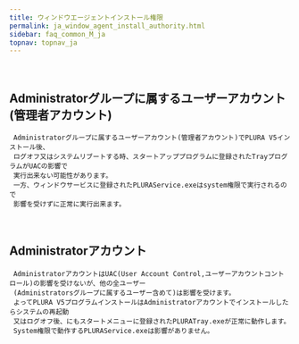 ```yaml
---
title: ウィンドウエージェントインストール権限
permalink: ja_window_agent_install_authority.html
sidebar: faq_common_M_ja
topnav: topnav_ja
---
```


<br />

## Administratorグループに属するユーザーアカウント(管理者アカウント)

     Administratorグループに属するユーザーアカウント(管理者アカウント)でPLURA V5インストール後、 
     ログオフ又はシステムリブートする時、スタートアッププログラムに登録されたTrayプログラムがUACの影響で 
     実行出来ない可能性があります。
     一方、ウィンドウサービスに登録されたPLURAService.exeはsystem権限で実行されるので 
     影響を受けずに正常に実行出来ます。

<br />

## Administratorアカウント

     AdministratorアカウントはUAC(User Account Control,ユーザーアカウントコントロール)の影響を受けないが、他の全ユーザー 
     (Administratorsグループに属するユーザー含めて)は影響を受けます。
     よってPLURA V5プログラムインストールはAdministratorアカウントでインストールしたらシステムの再起動 
     又はログオフ後、にもスタートメニューに登録されたPLURATray.exeが正常に動作します。
     System権限で動作するPLURAService.exeは影響がありません。